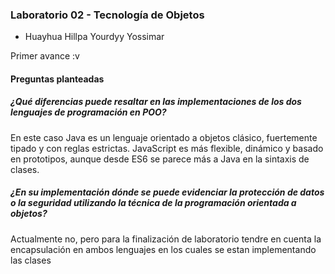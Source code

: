 ### Laboratorio 02 - Tecnología de Objetos
- Huayhua Hillpa Yourdyy Yossimar

Primer avance :v

#### Preguntas planteadas

##### ¿Qué diferencias puede resaltar en las implementaciones de los dos lenguajes de programación en POO?
En este caso Java es un lenguaje orientado a objetos clásico, fuertemente tipado y con reglas estrictas. JavaScript es más flexible, dinámico y basado en prototipos, aunque desde ES6 se parece más a Java en la sintaxis de clases.

##### ¿En su implementación dónde se puede evidenciar la protección de datos o la seguridad utilizando la técnica de la programación orientada a objetos?
Actualmente no, pero para la finalización de laboratorio tendre en cuenta la encapsulación en ambos lenguajes en los cuales se estan implementando las clases
